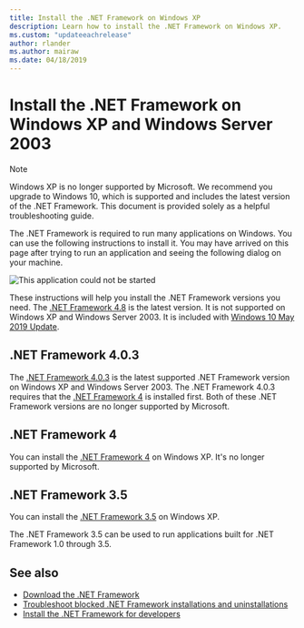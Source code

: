 ```yaml
---
title: Install the .NET Framework on Windows XP
description: Learn how to install the .NET Framework on Windows XP.
ms.custom: "updateeachrelease"
author: rlander
ms.author: mairaw
ms.date: 04/18/2019
---
```


# Install the .NET Framework on Windows XP and Windows Server 2003

> [!NOTE]
> Windows XP is no longer supported by Microsoft. We recommend you upgrade to Windows 10, which is supported and includes the latest version of the .NET Framework. This document is provided solely as a helpful troubleshooting guide.

The .NET Framework is required to run many applications on Windows. You can use the following instructions to install it. You may have arrived on this page after trying to run an application and seeing the following dialog on your machine.

![This application could not be started](./media/this-application-could-not-be-started.png)

These instructions will help you install the .NET Framework versions you need. The [.NET Framework 4.8](https://github.com/Microsoft/dotnet/tree/master/releases/net48) is the latest version. It is not supported on Windows XP and Windows Server 2003. It is included with [Windows 10 May 2019 Update](https://support.microsoft.com/help/4028685/windows-10-get-the-update).

## .NET Framework 4.0.3

The [.NET Framework 4.0.3](https://www.microsoft.com/download/details.aspx?id=29053) is the latest supported .NET Framework version on Windows XP and Windows Server 2003. The .NET Framework 4.0.3 requires that the [.NET Framework 4](https://dotnet.microsoft.com/download/dotnet-framework/net40) is installed first. Both of these .NET Framework versions are no longer supported by Microsoft.

## .NET Framework 4

You can install the [.NET Framework 4](https://dotnet.microsoft.com/download/dotnet-framework/net40) on Windows XP. It's no longer supported by Microsoft.

## .NET Framework 3.5

You can install the [.NET Framework 3.5](https://dotnet.microsoft.com/download/dotnet-framework/net35-sp1) on Windows XP.

The .NET Framework 3.5 can be used to run applications built for .NET Framework 1.0 through 3.5.

## See also

- [Download the .NET Framework](https://dotnet.microsoft.com/download)
- [Troubleshoot blocked .NET Framework installations and uninstallations](troubleshoot-blocked-installations-and-uninstallations.md)
- [Install the .NET Framework for developers](guide-for-developers.md)
